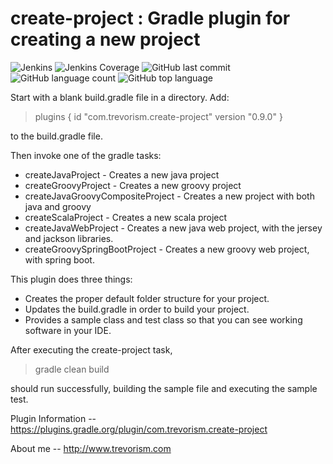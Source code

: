 # create-project : Gradle plugin for creating a new project
![Jenkins](https://img.shields.io/jenkins/build/http/trevorism-build.eastus.cloudapp.azure.com/create-project)
![Jenkins Coverage](https://img.shields.io/jenkins/coverage/jacoco/http/trevorism-build.eastus.cloudapp.azure.com/create-project)
![GitHub last commit](https://img.shields.io/github/last-commit/trevorism/create-project)
![GitHub language count](https://img.shields.io/github/languages/count/trevorism/create-project)
![GitHub top language](https://img.shields.io/github/languages/top/trevorism/create-project)


Start with a blank build.gradle file in a directory. Add:

> plugins {
>    id "com.trevorism.create-project" version "0.9.0"
> }

to the build.gradle file.

Then invoke one of the gradle tasks:

* createJavaProject - Creates a new java project
* createGroovyProject - Creates a new groovy project
* createJavaGroovyCompositeProject - Creates a new project with both java and groovy
* createScalaProject - Creates a new scala project
* createJavaWebProject - Creates a new java web project, with the jersey and jackson libraries.
* createGroovySpringBootProject - Creates a new groovy web project, with spring boot.

This plugin does three things:

* Creates the proper default folder structure for your project.
* Updates the build.gradle in order to build your project.
* Provides a sample class and test class so that you can see working software in your IDE.

After executing the create-project task,
> gradle clean build

should run successfully, building the sample file and executing the sample test.

Plugin Information -- https://plugins.gradle.org/plugin/com.trevorism.create-project

About me -- http://www.trevorism.com